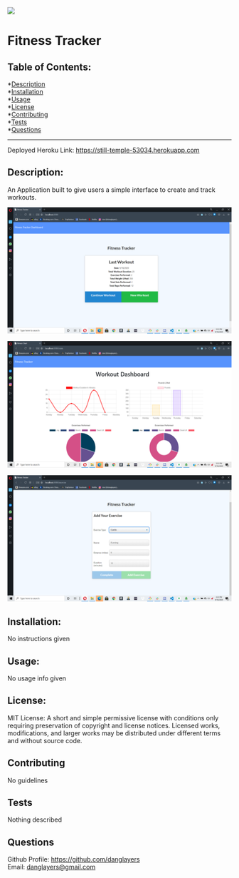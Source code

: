 
  ![](https://img.shields.io/badge/License-MIT-yellow.svg)
  

# Fitness Tracker

## Table of Contents:

*[Description](#description)
<br>
*[Installation](#installation)
<br>
*[Usage](#usage)
<br>
*[License](#license)
<br>
*[Contributing](#contributing)
<br>
*[Tests](#tests)
<br>
*[Questions](#questions)


---

Deployed Heroku Link: https://still-temple-53034.herokuapp.com
## Description:
An Application built to give users a simple interface to create and track workouts.

![Fitness Tracker](/assets/home.png)

![Fitness Tracker](/assets/dashboard.png)

![Fitness Tracker](/assets/add.png)


## Installation:
No instructions given

## Usage:
No usage info given

## License:



MIT License: A short and simple permissive license with conditions only requiring preservation of copyright and license notices. Licensed works, modifications, and larger works may be distributed under different terms and without source code.
    



## Contributing 
No guidelines
## Tests
Nothing described
## Questions
Github Profile: <https://github.com/danglayers> <br> 
Email: <danglayers@gmail.com>
 